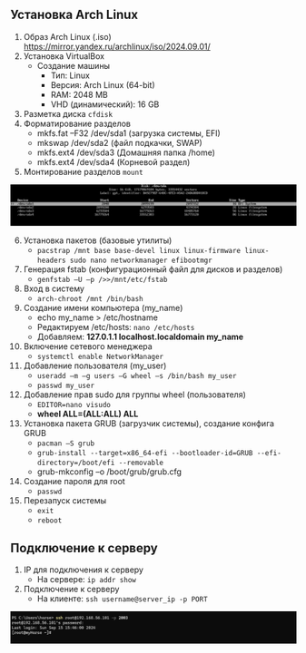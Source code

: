 ## Установка Arch Linux

1. Образ Arch Linux (.iso) https://mirror.yandex.ru/archlinux/iso/2024.09.01/
2. Установка VirtualBox
    + Создание машины
      + Тип: Linux
      + Версия: Arch Linux (64-bit)
      + RAM: 2048 MB
      + VHD (динамический): 16 GB
3. Разметка диска `cfdisk`
4. Форматирование разделов
   + mkfs.fat –F32 /dev/sda1 (загрузка системы, EFI)
   + mkswap /dev/sda2 (файл подкачки, SWAP)
   + mkfs.ext4 /dev/sda3 (Домашняя папка /home)
   + mkfs.ext4 /dev/sda4 (Корневой раздел)
5. Монтирование разделов `mount`
    
![img.png](media/report1/img.png)

6. Установка пакетов (базовые утилиты)
    + `pacstrap /mnt base base-devel linux linux-firmware linux-headers sudo nano networkmanager efibootmgr`
7. Генерация fstab (конфигурационный файл для дисков и разделов)   
    + `genfstab –U –p />>/mnt/etc/fstab`
8. Вход в систему
    + `arch-chroot /mnt /bin/bash`
9. Создание имени компьютера (my_name)
    + echo my_name > /etc/hostname
    + Редактируем /etc/hosts: `nano /etc/hosts`
    + Добавляем: **127.0.1.1 localhost.localdomain my_name**
10. Включение сетевого менеджера
    + `systemctl enable NetworkManager`
11. Добавление пользователя (my_user)
    + `useradd –m –g users –G wheel –s /bin/bash my_user`
    + `passwd my_user`
12. Добавление прав sudo для группы wheel (пользователя)
    + `EDITOR=nano visudo`
    + **wheel ALL=(ALL:ALL) ALL**
13. Установка пакета GRUB (загрузчик системы), cоздание конфига GRUB
    + `pacman –S grub`
    + `grub-install --target=x86_64-efi --bootloader-id=GRUB --efi-directory=/boot/efi --removable`
    + grub-mkconfig –o /boot/grub/grub.cfg
14. Создание пароля для root
    + `passwd`
15. Перезапуск системы
    + `exit`
    + `reboot`

## Подключение к серверу

1. IP для подключения к серверу
    + На сервере: `ip addr show`
2. Подключение к серверу
    + На клиенте: `ssh username@server_ip -p PORT`
   
![img_1.png](media/report1/img_1.png)
